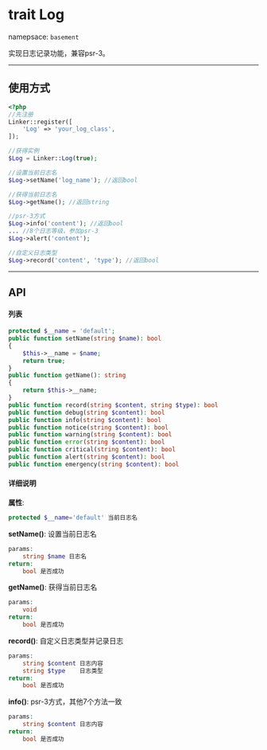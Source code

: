 # trait Log
namepsace: `basement`

实现日志记录功能，兼容psr-3。

---



## 使用方式

~~~php
<?php
//先注册
Linker::register([
    'Log' => 'your_log_class',
]);

//获得实例
$Log = Linker::Log(true);

//设置当前日志名
$Log->setName('log_name'); //返回bool

//获得当前日志名
$Log->getName(); //返回string

//psr-3方式
$Log->info('content'); //返回bool
... //8个日志等级，参加psr-3
$Log->alert('content');

//自定义日志类型
$Log->record('content', 'type'); //返回bool
~~~

---



## API

#### 列表
~~~php
protected $__name = 'default';
public function setName(string $name): bool
{
    $this->__name = $name;
    return true;
}
public function getName(): string
{
    return $this->__name;
}
public function record(string $content, string $type): bool
public function debug(string $content): bool
public function info(string $content): bool
public function notice(string $content): bool
public function warning(string $content): bool
public function error(string $content): bool
public function critical(string $content): bool
public function alert(string $content): bool
public function emergency(string $content): bool
~~~

#### 详细说明
**属性**:
```php
protected $__name='default' 当前日志名
```


**setName()**: 设置当前日志名
```php
params:
    string $name 日志名
return:
    bool 是否成功
```

**getName()**: 获得当前日志名
```php
params:
    void
return:
    bool 是否成功
```

**record()**: 自定义日志类型并记录日志
```php
params:
    string $content 日志内容
    string $type    日志类型
return:
    bool 是否成功
```

**info()**: psr-3方式，其他7个方法一致
```php
params:
    string $content 日志内容
return:
    bool 是否成功
```
